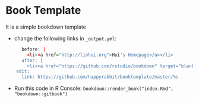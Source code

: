 # Book Template

It is a simple bookdown template 

- change the following links in `_output.yml`:

```r
      before: |
        <li><a href="http://linhui.org">Hui's Homepage</a></li>
      after: |
        <li><a href="https://github.com/rstudio/bookdown" target="blank">Published with bookdown</a></li>
    edit:
      link: https://github.com/happyrabbit/booktemplate/master/%s
```

- Run this code in R Console: `bookdown::render_book("index.Rmd", "bookdown::gitbook")`
